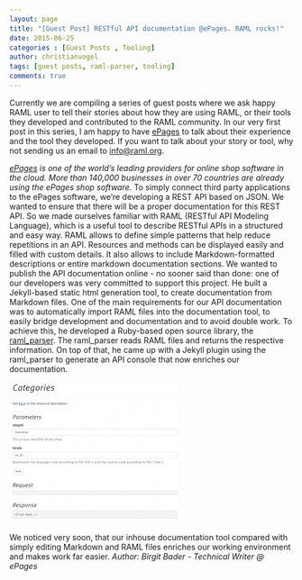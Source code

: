 ```yaml
---
layout: page
title: "[Guest Post] RESTful API documentation @ePages. RAML rocks!"
date: 2015-06-25
categories : [Guest Posts , Tooling]
author: christianvogel
tags: [guest posts, raml-parser, tooling]
comments: true
---
```


Currently we are compiling a series of guest posts where we ask happy RAML user to tell their stories about how they are using RAML, or their tools they developed and contributed to the RAML community. In our very first post in this series, I am happy to have [ePages](http://www.epages.com/us/ "ePages") to talk about their experience and the tool they developed. If you want to talk about your story or tool, why not sending us an email to info@raml.org.

_[ePages](http://www.epages.com/us/ "ePages") is one of the world’s leading providers for online shop software in the cloud. More than 140,000 businesses in over 70 countries are already using the ePages shop software._ To simply connect third party applications to the ePages software, we’re developing a REST API based on JSON. We wanted to ensure that there will be a proper documentation for this REST API. So we made ourselves familiar with RAML (RESTful API Modeling Language), which is a useful tool to describe RESTful APIs in a structured and easy way. RAML allows to define simple patterns that help reduce repetitions in an API. Resources and methods can be displayed easily and filled with custom details. It also allows to include Markdown-formatted descriptions or entire markdown documentation sections. We wanted to publish the API documentation online - no sooner said than done: one of our developers was very committed to support this project. He built a Jekyll-based static html generation tool, to create documentation from Markdown files. One of the main requirements for our API documentation was to automatically import RAML files into the documentation tool, to easily bridge development and documentation and to avoid double work. To achieve this, he developed a Ruby-based open source library, the [raml_parser](https://github.com/ePages-de/raml_parser "raml_parser"). The raml_parser reads RAML files and returns the respective information. On top of that, he came up with a Jekyll plugin using the raml_parser to generate an API console that now enriches our documentation.

![API_console](/post_images/API_console-300x251.png "API_console")

We noticed very soon, that our inhouse documentation tool compared with simply editing Markdown and RAML files enriches our working environment and makes work far easier. _Author: Birgit Bader - Technical Writer @ ePages_